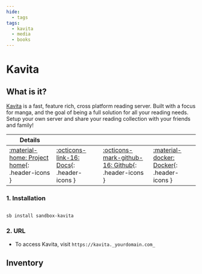```yaml
---
hide:
  - tags
tags:
  - kavita
  - media
  - books
---
```


# Kavita

## What is it?

[Kavita](http://www.kavitareader.com/) is a fast, feature rich, cross platform reading server. Built with a focus for manga, and the goal of being a full solution for all your reading needs. Setup your own server and share your reading collection with your friends and family!

| Details     |             |             |             |
|-------------|-------------|-------------|-------------|
| [:material-home: Project home](http://www.kavitareader.com/){: .header-icons } | [:octicons-link-16: Docs](https://wiki.kavitareader.com/){: .header-icons } | [:octicons-mark-github-16: Github](https://github.com/Kareadita/Kavita){: .header-icons } | [:material-docker: Docker](https://hub.docker.com/r/kizaing/kavita){: .header-icons }|

### 1. Installation

``` shell

sb install sandbox-kavita

```

### 2. URL

- To access Kavita, visit `https://kavita._yourdomain.com_`

## Inventory
<!-- BEGIN SALTBOX MANAGED VARIABLES SECTION -->
<!-- END SALTBOX MANAGED VARIABLES SECTION -->
